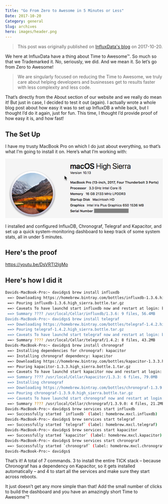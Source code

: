 ```yaml
---
Title: "Go From Zero to Awesome in 5 Minutes or Less"
Date: 2017-10-20
Category: general
Slug: archives
hero: images/header.png
---
```


> This post was originally published on [InfluxData's blog](https://www.influxdata.com/blog/zero-awesome-in-5-minutes/) on 2017-10-20.

We here at InfluxData have a thing about Time to Awesome™. So much so that we Trademarked it. No, seriously, we did. And we mean it. So let’s go from Zero to Awesome!

> We are singularly focused on reducing the Time to Awesome, we truly care about helping developers and businesses get to results faster with less complexity and less code.

That’s directly from the About section of our website and we really do mean it! But just in case, I decided to test it out (again). I actually wrote a whole blog post about how easy it was to set up InfluxDB a while back, but I thought I’d do it again, just for fun. This time, I thought I’d provide proof of how easy it is, and how fast!

## The Set Up

I have my trusty MacBook Pro on which I do just about everything, so that’s what I’m going to install it on. Here’s what I’m working with:

![screenshot](images/MarsEditScreenSnapz001.png)

I installed and configured InfluxDB, Chronograf, Telegraf and Kapacitor, and set up a quick system-monitoring dashboard to keep track of some system stats, all in under 5 minutes.

## Here's the proof

https://youtu.be/DsVRTI2IgMo

## Here's how I did it

```bash
Davids-MacBook-Pro:~ davidgs$ brew install influxdb
 ==> Downloading https://homebrew.bintray.com/bottles/influxdb-1.3.6.high_sierra.bottle.tar.gz Already downloaded: /Users/davidgs/Library/Caches/Homebrew/influxdb-1.3.6.high_sierra.bottle.tar.gz
 ==> Pouring influxdb-1.3.6.high_sierra.bottle.tar.gz
 ==> Caveats To have launchd start influxdb now and restart at login: brew services start influxdb Or, if you don't want/need a background service you can just run: influxd -config /usr/local/etc/influxdb.conf
 ==> Summary ???? /usr/local/Cellar/influxdb/1.3.6: 9 files, 56.4MB
Davids-MacBook-Pro:~ davidgs$ brew install telegraf
 ==> Downloading https://homebrew.bintray.com/bottles/telegraf-1.4.2.high_sierra.bottle.tar.gz Already downloaded: /Users/davidgs/Library/Caches/Homebrew/telegraf-1.4.2.high_sierra.bottle.tar.gz
 ==> Pouring telegraf-1.4.2.high_sierra.bottle.tar.gz
 ==> Caveats To have launchd start telegraf now and restart at login: brew services start telegraf Or, if you don't want/need a background service you can just run: telegraf -config /usr/local/etc/telegraf.conf
 ==> Summary ???? /usr/local/Cellar/telegraf/1.4.2: 8 files, 43.2MB
Davids-MacBook-Pro:~ davidgs$ brew install chronograf
 ==> Installing dependencies for chronograf: kapacitor
 ==> Installing chronograf dependency: kapacitor
 ==> Downloading https://homebrew.bintray.com/bottles/kapacitor-1.3.3.high_sierra.bottle.1.tar.gz Already downloaded: /Users/davidgs/Library/Caches/Homebrew/kapacitor-1.3.3.high_sierra.bottle.1.tar.gz
 ==> Pouring kapacitor-1.3.3.high_sierra.bottle.1.tar.gz
 ==> Caveats To have launchd start kapacitor now and restart at login: brew services start kapacitor Or, if you don't want/need a background service you can just run: kapacitord -config /usr/local/etc/kapacitor.conf
 ==> Summary ???? /usr/local/Cellar/kapacitor/1.3.3: 6 files, 79.0MB
 ==> Installing chronograf
 ==> Downloading https://homebrew.bintray.com/bottles/chronograf-1.3.9.0.high_sierra.bottle.tar.gz Already downloaded: /Users/davidgs/Library/Caches/Homebrew/chronograf-1.3.9.0.high_sierra.bottle.tar.gz
 ==> Pouring chronograf-1.3.9.0.high_sierra.bottle.tar.gz
 ==> Caveats To have launchd start chronograf now and restart at login: brew services start chronograf Or, if you don't want/need a background service you can just run: chronograf
 ==> Summary ???? /usr/local/Cellar/chronograf/1.3.9.0: 4 files, 21.2MB
Davids-MacBook-Pro:~ davidgs$ brew services start influxdb
 ==> Successfully started `influxdb` (label: homebrew.mxcl.influxdb)
Davids-MacBook-Pro:~ davidgs$ brew services start telegraf
 ==> Successfully started `telegraf` (label: homebrew.mxcl.telegraf)
Davids-MacBook-Pro:~ davidgs$ brew services start kapacitor
 ==> Successfully started `kapacitor` (label: homebrew.mxcl.kapacitor)
Davids-MacBook-Pro:~ davidgs$ brew services start chronograf
 ==> Successfully started `chronograf` (label: homebrew.mxcl.chronograf)
Davids-MacBook-Pro:~ davidgs$
```

That’s it! A total of 7 commands. 3 to install the entire TICK stack – because Chronograf has a dependency on Kapacitor, so it gets installed automatically – and 4 to start all the services and make sure they start across reboots.

It just doesn’t get any more simple than that! Add the small number of clicks to build the dashboard and you have an amazingly short Time to Awesome™!